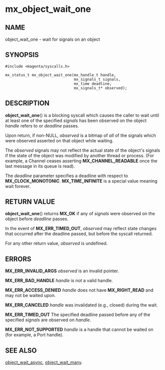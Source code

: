# mx_object_wait_one

## NAME

object_wait_one - wait for signals on an object

## SYNOPSIS

```
#include <magenta/syscalls.h>

mx_status_t mx_object_wait_one(mx_handle_t handle,
                               mx_signals_t signals,
                               mx_time deadline,
                               mx_signals_t* observed);
```

## DESCRIPTION

**object_wait_one**() is a blocking syscall which causes the caller to
wait until at least one of the specified *signals* has been observed on
the object *handle* refers to or *deadline* passes.

Upon return, if non-NULL, *observed* is a bitmap of *all* of the
signals which were observed asserted on that object while waiting.

The *observed* signals may not reflect the actual state of the object's
signals if the state of the object was modified by another thread or
process.  (For example, a Channel ceases asserting **MX_CHANNEL_READABLE**
once the last message in its queue is read).

The *deadline* parameter specifies a deadline with respect to
**MX_CLOCK_MONOTONIC**.  **MX_TIME_INFINITE** is a special value meaning wait forever.

## RETURN VALUE

**object_wait_one**() returns **MX_OK** if any of *signals* were observed
on the object before *deadline* passes.

In the event of **MX_ERR_TIMED_OUT**, *observed* may reflect state changes
that occurred after the deadline passed, but before the syscall returned.

For any other return value, *observed* is undefined.

## ERRORS

**MX_ERR_INVALID_ARGS**  *observed* is an invalid pointer.

**MX_ERR_BAD_HANDLE**  *handle* is not a valid handle.

**MX_ERR_ACCESS_DENIED**  *handle* does not have **MX_RIGHT_READ** and may
not be waited upon.

**MX_ERR_CANCELED**  *handle* was invalidated (e.g., closed) during the wait.

**MX_ERR_TIMED_OUT**  The specified deadline passed before any of the specified
*signals* are observed on *handle*.

**MX_ERR_NOT_SUPPORTED**  *handle* is a handle that cannot be waited on
(for example, a Port handle).

## SEE ALSO

[object_wait_async](object_wait_async.md),
[object_wait_many](object_wait_many.md).
